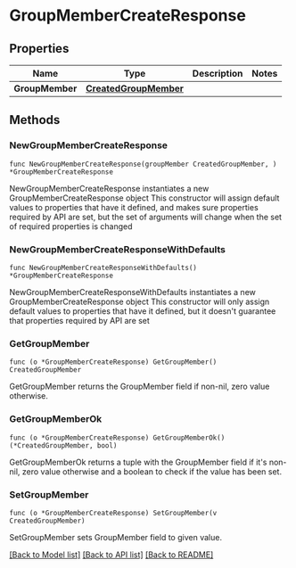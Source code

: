 # GroupMemberCreateResponse

## Properties

Name | Type | Description | Notes
------------ | ------------- | ------------- | -------------
**GroupMember** | [**CreatedGroupMember**](CreatedGroupMember.md) |  | 

## Methods

### NewGroupMemberCreateResponse

`func NewGroupMemberCreateResponse(groupMember CreatedGroupMember, ) *GroupMemberCreateResponse`

NewGroupMemberCreateResponse instantiates a new GroupMemberCreateResponse object
This constructor will assign default values to properties that have it defined,
and makes sure properties required by API are set, but the set of arguments
will change when the set of required properties is changed

### NewGroupMemberCreateResponseWithDefaults

`func NewGroupMemberCreateResponseWithDefaults() *GroupMemberCreateResponse`

NewGroupMemberCreateResponseWithDefaults instantiates a new GroupMemberCreateResponse object
This constructor will only assign default values to properties that have it defined,
but it doesn't guarantee that properties required by API are set

### GetGroupMember

`func (o *GroupMemberCreateResponse) GetGroupMember() CreatedGroupMember`

GetGroupMember returns the GroupMember field if non-nil, zero value otherwise.

### GetGroupMemberOk

`func (o *GroupMemberCreateResponse) GetGroupMemberOk() (*CreatedGroupMember, bool)`

GetGroupMemberOk returns a tuple with the GroupMember field if it's non-nil, zero value otherwise
and a boolean to check if the value has been set.

### SetGroupMember

`func (o *GroupMemberCreateResponse) SetGroupMember(v CreatedGroupMember)`

SetGroupMember sets GroupMember field to given value.



[[Back to Model list]](../README.md#documentation-for-models) [[Back to API list]](../README.md#documentation-for-api-endpoints) [[Back to README]](../README.md)


